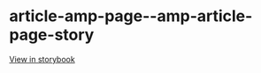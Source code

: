 # article-amp-page--amp-article-page-story

[View in storybook](https://raw.githack.com/Independent-Digital-News-and-Media-Ltd/standard-pwamp-sb/PR-450-sb/index.html?path=/story/article-amp-page--amp-article-page-story)